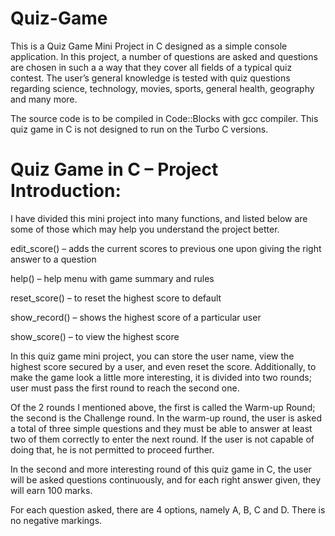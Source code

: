# Quiz-Game
This is a Quiz Game Mini Project in C designed as a simple console application. In this project, a number of questions are asked and questions are chosen in such a a way that they cover all fields of a typical quiz contest. The user’s general knowledge is tested with quiz questions regarding science, technology, movies, sports, general health, geography and many more.

The source code is to be compiled in Code::Blocks with gcc compiler. This quiz game in C is not designed to run on the Turbo C versions. 

# Quiz Game in C – Project Introduction:
I have divided this mini project into many functions, and listed below are some of those which may help you understand the project better.

edit_score() – adds the current scores to previous one upon giving the right answer to a question

help() – help menu with game summary and rules

reset_score() – to reset the highest score to default

show_record() – shows the highest score of a particular user

show_score() – to view the highest score

In this quiz game mini project, you can store the user name, view the highest score secured by a user, and even reset the score. Additionally, to make the game look a little more interesting, it is divided into two rounds; user must pass the first round to reach the second one.

Of the 2 rounds I mentioned above, the first is called the Warm-up Round; the second is the Challenge round. In the warm-up round, the user is asked a total of three simple questions and they must be able to answer at least two of them correctly to enter the next round. If the user is not capable of doing that, he is not permitted to proceed further.

In the second and more interesting round of this quiz game in C, the user will be asked questions continuously, and for each right answer given, they will earn 100 marks.

For each question asked, there are 4 options, namely A, B, C and D. There is no negative markings.

